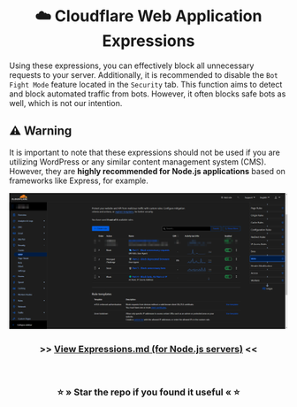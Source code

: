<div align="center">
    <h1>☁️ Cloudflare Web Application Expressions</h1>
</div>

Using these expressions, you can effectively block all unnecessary requests to your server.
Additionally, it is recommended to disable the `Bot Fight Mode` feature located in the `Security` tab.
This function aims to detect and block automated traffic from bots. However, it often blocks safe bots as well, which is not our intention.

## ⚠️ Warning
It is important to note that these expressions should not be used if you are utilizing WordPress or any similar content management system (CMS).
However, they are **highly recommended for Node.js applications** based on frameworks like Express, for example.

![brave_3bq3ILedXwKD.png](assets/images/brave_3bq3ILedXwKD.png)

<div align="center">
    <h3>>> <a href="expressions/main.md">View Expressions.md (for Node.js servers)</a> <<</h3>
    <br>
    <h3>⭐ » Star the repo if you found it useful « ⭐</h3>
</div>

[//]: # (<h3>>> <a href="expressions/php">View Expressions.md &#40;servers with PHP installed&#41;</a> <<</h3>)